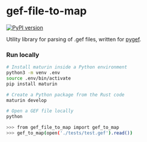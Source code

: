 # gef-file-to-map

[![PyPI version](https://badge.fury.io/py/gef-file-to-map.svg)](https://pypi.org/project/gef-file-to-map/0.1.0/)

Utility library for parsing of .gef files, written for [pygef](https://github.com/cemsbv/pygef).

### Run locally

```sh
# Install maturin inside a Python environment
python3 -m venv .env
source .env/bin/activate
pip install maturin

# Create a Python package from the Rust code
maturin develop

# Open a GEF file locally
python

>>> from gef_file_to_map import gef_to_map
>>> gef_to_map(open('./tests/test.gef').read())
```
